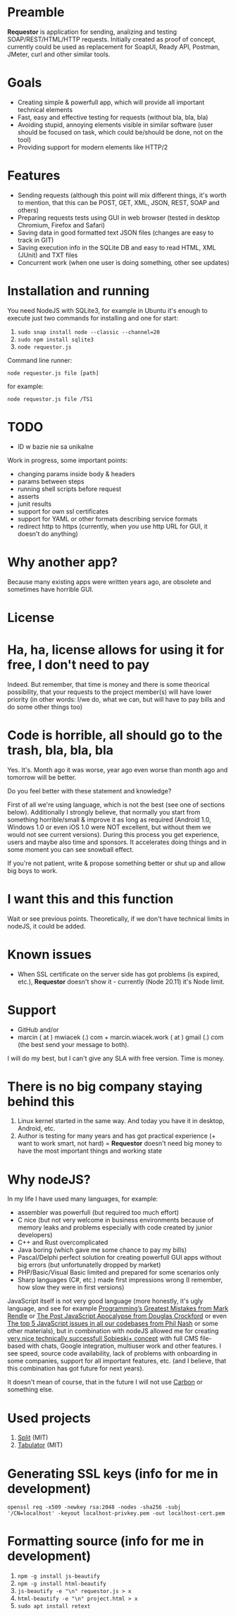 # Preamble

**Requestor** is application for sending, analizing and testing SOAP/REST/HTML/HTTP requests.
Initially created as proof of concept, currently could be used as replacement for SoapUI,
Ready API, Postman, JMeter, curl and other similar tools.

# Goals
* Creating simple & powerfull app, which will provide all important technical elements
* Fast, easy and effective testing for requests (without bla, bla, bla)
* Avoiding stupid, annoying elements visible in similar software
(user should be focused on task, which could be/should be done, not on the tool)
* Providing support for modern elements like HTTP/2

# Features
* Sending requests (although this point will mix different things, it's worth to mention,
that this can be POST, GET, XML, JSON, REST, SOAP and others)
* Preparing requests tests using GUI in web browser (tested in desktop Chromium, Firefox
and Safari)
* Saving data in good formatted text JSON files (changes are easy to track in GIT)
* Saving execution info in the SQLite DB and easy to read HTML, XML (JUnit) and TXT files
* Concurrent work (when one user is doing something, other see updates)

# Installation and running
You need NodeJS with SQLite3, for example in Ubuntu it's enough to execute just two commands for installing
and one for start:

1. ```sudo snap install node --classic --channel=20```
2. ```sudo npm install sqlite3```
3. ```node requestor.js```

Command line runner:

```node requestor.js file [path]```

for example:

```node requestor.js file /TS1```

# TODO
* ID w bazie nie sa unikalne

Work in progress, some important points:
* changing params inside body & headers
* params between steps
* running shell scripts before request
* asserts
* junit results
* support for own ssl certificates
* support for YAML or other formats describing service formats
* redirect http to https (currently, when you use http URL for GUI, it doesn't do anything)

# Why another app?
Because many existing apps were written years ago, are obsolete and sometimes have horrible GUI.

# License

# Ha, ha, license allows for using it for free, I don't need to pay
Indeed. But remember, that time is money and there is some theorical possibility, that
your requests to the project member(s) will have lower priority (in other words: I/we do,
what we can, but will have to pay bills and do some other things too)

# Code is horrible, all should go to the trash, bla, bla, bla
Yes. It's. Month ago it was worse, year ago even worse than month ago and tomorrow will be better.

Do you feel better with these statement and knowledge?

First of all we're using language, which is not the best (see one of sections below). Additionally I strongly believe, that normally you start from something horrible/small & improve it as long as required (Android 1.0, Windows 1.0 or even iOS 1.0
were NOT excellent, but without them we would not see current versions).
During this process you get experience, users and maybe also time and sponsors. It accelerates doing things and in some moment you can see snowball effect.

If you're not patient, write & propose something better or shut up and allow big boys to work.

# I want this and this function
Wait or see previous points. Theoretically, if we don't have technical limits in
nodeJS, it could be added.

# Known issues
* When SSL certificate on the server side has got problems (is expired, etc.), **Requestor**
doesn't show it - currently (Node 20.11) it's Node limit.

# Support
* GitHub and/or
* marcin ( at ) mwiacek (.) com + marcin.wiacek.work ( at ) gmail (.) com
(the best send your message to both).

I will do my best, but I can't give any SLA with free version. Time is money.

# There is no big company staying behind this
1. Linux kernel started in the same way. And today you have it in desktop, Android, etc.
2. Author is testing for many years and has got practical experience
(+ want to work smart, not hard) = **Requestor** doesn't need big money to
have the most important things and working state

# Why nodeJS?
In my life I have used many languages, for example:

* assembler was powerfull (but required too much effort)
* C nice (but not very welcome in business environments because of memory leaks and problems especially with code created by
junior developers)
* C++ and Rust overcomplicated
* Java boring (which gave me some chance to pay my bills)
* Pascal/Delphi perfect solution for creating powerfull GUI apps without big errors (but unfortunatelly dropped by market)
* PHP/Basic/Visual Basic limited and prepared for some scenarios only
* Sharp languages (C#, etc.) made first impressions wrong (I remember, how slow they were in first versions)

JavaScript itself is not very good language (more honestly, it's ugly language, and see for example
[Programming’s Greatest Mistakes from Mark Rendle](https://www.youtube.com/watch?v=qC_ioJQpv4E) or
[The Post JavaScript Apocalypse from Douglas Crockford](https://www.youtube.com/watch?v=99Zacm7SsWQ) or even [The top 5 JavaScript issues in all our codebases from Phil Nash](https://www.youtube.com/watch?v=IGl-P4SHo2E)
or some other materials), but in combination with nodeJS allowed me for creating
[very nice technically successfull Sobieski+ concept](https://mwiacek.com/www/?q=node/401)
with full CMS file-based with chats, Google integration, multiuser work and other features.
I see speed, source code availability, lack of problems with onboarding in some companies,
support for all important features, etc. (and I believe, that this combination has got future for next years).

It doesn't mean of course, that in the future I will not use [Carbon](https://github.com/carbon-language/carbon-lang)
or something else.

# Used projects
1. [Split](https://github.com/nathancahill/split) (MIT)
2. [Tabulator](https://tabulator.info/docs/5.5/install) (MIT)

# Generating SSL keys (info for me in development)
```openssl req -x509 -newkey rsa:2048 -nodes -sha256 -subj '/CN=localhost' -keyout localhost-privkey.pem -out localhost-cert.pem```

# Formatting source (info for me in development)
1. ```npm -g install js-beautify```
2. ```npm -g install html-beautify```
3. ```js-beautify -e "\n" requestor.js > x```
4. ```html-beautify -e "\n" project.html > x```
5. ```sudo apt install retext```